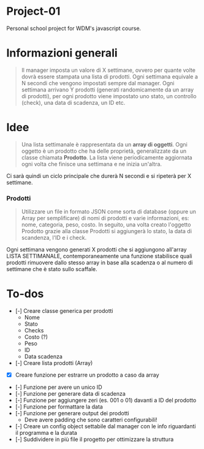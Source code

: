 # Project-01
 Personal school project for WDM's javascript course.

# Informazioni generali
> Il manager imposta un valore di X settimane, ovvero per quante volte dovrà essere stampata una lista di prodotti. Ogni settimana equivale a N secondi che vengono impostati sempre dal manager. Ogni settimana arrivano Y prodotti (generati randomicamente da un array di prodotti), per ogni prodotto viene impostato uno stato, un controllo (check), una data di scadenza, un ID etc.

# Idee
> Una lista settimanale è rappresentata da un **array di oggetti**. Ogni oggetto è un prodotto che ha delle proprietà, generalizzate da un classe chiamata **Prodotto**. La lista viene periodicamente aggiornata ogni volta che finisce una settimana e ne inizia un'altra. 

Ci sarà quindi un ciclo principale che durerà N secondi e si ripeterà per X settimane. 

### Prodotti
> Utilizzare un file in formato JSON come sorta di database (oppure un Array per semplificare) di nomi di prodotti e varie informazioni, es: nome, categoria, peso, costo. In seguito, una volta creato l'oggetto Prodotto grazie alla classe Prodotti si aggiungerà lo stato, la data di scandenza, l'ID e i check. 

Ogni settimana vengono generati X prodotti che si aggiungono all'array LISTA SETTIMANALE, contemporaneamente una funzione stabilisce quali prodotti rimuovere dallo stesso array in base alla scadenza o al numero di settimane che è stato sullo scaffale.

# To-dos
* [-] Creare classe generica per prodotti
  * Nome
  * Stato
  * Checks
  * Costo (?) 
  * Peso
  * ID
  * Data scadenza
* [-] Creare lista prodotti (Array)
* [X] Creare funzione per estrarre un prodotto a caso da array
* [-] Funzione per avere un unico ID 
* [-] Funzione per generare data di scadenza
* [-] Funzione per aggiungere zeri (es. 001 o 01) davanti a ID del prodotto
* [-] Funzione per formattare la data
* [-] Funzione per generare output dei prodotti
  * Deve avere padding che sono caratteri configurabili! 
* [-] Creare un config object settabile dal manager con le info riguardanti il programma e la durata
* [-] Suddividere in più file il progetto per ottimizzare la struttura
